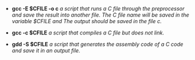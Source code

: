 * **gcc -E $CFILE -o c**
*a script that runs a C file through the preprocessor and save the result into another file. The C file name will be saved in the variable $CFILE and The output should be saved in the file c.*

* **gcc -c $CFILE**
*a script that compiles a C file but does not link.*

* **gdd -S $CFILE**
*a script that generates the assembly code of a C code and save it in an output file.*
